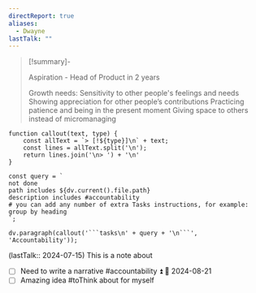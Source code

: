 ```yaml
---
directReport: true
aliases:
  - Dwayne
lastTalk: ""
---
```


> [!summary]-
> 
> Aspiration - Head of Product in 2 years
> 
> Growth needs:
> Sensitivity to other people's feelings and needs
Showing appreciation for other people’s contributions
Practicing patience and being in the present moment
Giving space to others instead of micromanaging


```dataviewjs
function callout(text, type) {
    const allText = `> [!${type}]\n` + text;
    const lines = allText.split('\n');
    return lines.join('\n> ') + '\n'
}

const query = `
not done
path includes ${dv.current().file.path}
description includes #accountability 
# you can add any number of extra Tasks instructions, for example:
group by heading
`;

dv.paragraph(callout('```tasks\n' + query + '\n```', 'Accountability'));
```



(lastTalk:: 2024-07-15)
This is a note about 

- [ ] Need to write a narrative #accountability ⏫ 📅 2024-08-21
- [ ] Amazing idea #toThink about for myself